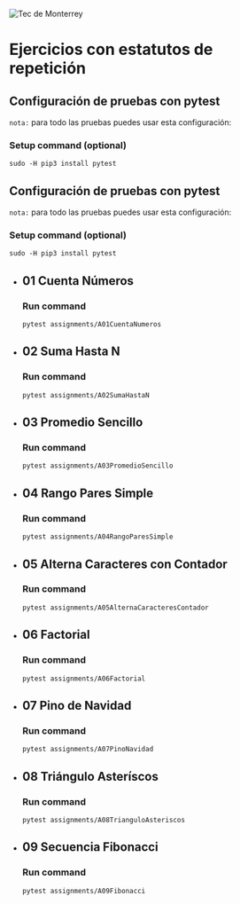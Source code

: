 ![Tec de Monterrey](images/logotecmty.png)
# Ejercicios con estatutos de repetición

## Configuración de pruebas con **pytest**

`nota:` para todo las pruebas puedes usar esta configuración:
### Setup command (optional)
```
sudo -H pip3 install pytest
```
## Configuración de pruebas con **pytest**

`nota:` para todo las pruebas puedes usar esta configuración:
### Setup command (optional)
```
sudo -H pip3 install pytest
```

- ## 01 Cuenta Números
    ### Run command
    ```
    pytest assignments/A01CuentaNumeros 
    ```

- ## 02 Suma Hasta N
    ### Run command
    ```
    pytest assignments/A02SumaHastaN
    ```

- ## 03 Promedio Sencillo
    ### Run command
    ```
    pytest assignments/A03PromedioSencillo
    ```


- ## 04 Rango Pares Simple
    ### Run command
    ```
    pytest assignments/A04RangoParesSimple
    ```

- ## 05 Alterna Caracteres con Contador
    ### Run command
    ```
    pytest assignments/A05AlternaCaracteresContador
    ```

- ## 06 Factorial
    ### Run command
    ```
    pytest assignments/A06Factorial
    ```

- ## 07 Pino de Navidad
    ### Run command
    ```
    pytest assignments/A07PinoNavidad
    ```


- ## 08 Triángulo Asteríscos
    ### Run command
    ```
    pytest assignments/A08TrianguloAsteriscos
    ```

- ## 09 Secuencia Fibonacci
    ### Run command
    ```
    pytest assignments/A09Fibonacci
    ```
